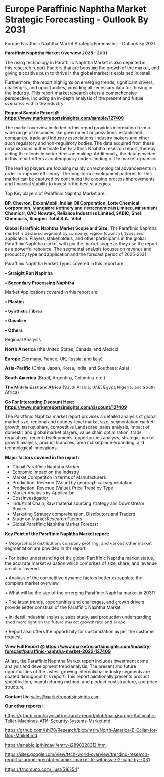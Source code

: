 # Europe Paraffinic Naphtha Market Strategic Forecasting - Outlook By 2031
 Europe Paraffinic Naphtha Market Strategic Forecasting - Outlook By 2031

<Strong> Paraffinic Naphtha Market Overview 2025 - 2031</strong>

The rising technology in Paraffinic Naphtha Market is also depicted in this research report. Factors that are boosting the growth of the market, and giving a positive push to thrive in the global market is explained in detail.

Furthermore, the report highlights on emerging trends, significant drivers, challenges, and opportunities, providing all necessary data for thriving in the industry. This report market research offers a comprehensive perspective, including an in-depth analysis of the present and future scenarios within the industry.

<strong>Request Sample Report @ <a href=https://www.marketreportsinsights.com/sample/127409>https://www.marketreportsinsights.com/sample/127409</a></strong>

The market overview included in this report provides information from a wide range of resources like government organizations, established companies, trade and industry associations, industry brokers and other such regulatory and non-regulatory bodies. The data acquired from these organizations authenticate the Paraffinic Naphtha research report, thereby aiding the clients in better decision making. Additionally, the data provided in this report offers a contemporary understanding of the market dynamics.

The leading players are focusing mainly on technological advancements in order to improve efficiency. The long-term development patterns for this market can be captured by continuing the ongoing process improvements and financial stability to invest in the best strategies.

Top Key players of Paraffinic Naphtha Market are:

<strong>BP, Chevron, ExxonMobil, Indian Oil Corporation, Lotte Chemical Corporation, Mangalore Refinery and Petrochemicals Limited, Mitsubishi Chemical, OAO Novatek, Reliance Industries Limited, SABIC, Shell Chemicals, Sinopec, Total S.A., Vitol</strong>

<strong><b>Global Paraffinic Naphtha Market Scope and Size:</b></strong>
The Paraffinic Naphtha market is declared segment by company, region (country), type, and application. Players, stakeholders, and other participants in the global Paraffinic Naphtha market will gain the market scope as they use the report as a powerful resource. The segmental analysis focuses on revenue and product by type and application and the forecast period of 2025-2031.

Paraffinic Naphtha Market Types covered in this report are:

<strong>• Straight Run Naphtha

• Secondary Processing Naphtha</strong>

Market Applications covered in this report are:

<strong>• Plastics

• Synthetic Fibres

• Gasoline

• Others</strong> 

Regional Analysis

<strong>North America</strong> (the United States, Canada, and Mexico)

<strong>Europe</strong> (Germany, France, UK, Russia, and Italy)

<strong>Asia-Pacific</strong> (China, Japan, Korea, India, and Southeast Asia)

<strong>South America</strong> (Brazil, Argentina, Colombia, etc.)

<strong>The Middle East and Africa</strong> (Saudi Arabia, UAE, Egypt, Nigeria, and South Africa)

<strong>Go For Interesting Discount Here: <a href=https://www.marketreportsinsights.com/discount/127409>https://www.marketreportsinsights.com/discount/127409</a></strong>

The Paraffinic Naphtha market report provides a detailed analysis of global market size, regional and country-level market size, segmentation market growth, market share, competitive Landscape, sales analysis, impact of domestic and global market players, value chain optimization, trade regulations, recent developments, opportunities analysis, strategic market growth analysis, product launches, area marketplace expanding, and technological innovations.

<strong><b>Major factors covered in the report:</b></strong>
<ul>
  <li>Global Paraffinic Naphtha Market </li>
  <li>Economic Impact on the Industry</li>
  <li>Market Competition in terms of Manufacturers</li>
  <li>Production, Revenue (Value) by geographical segmentation</li>
  <li>Production, Revenue (Value), Price Trend by Type</li>
  <li>Market Analysis by Application</li>
  <li>Cost Investigation</li>
  <li>Industrial Chain, Raw material sourcing strategy and Downstream Buyers</li>
  <li>Marketing Strategy comprehension, Distributors and Traders</li>
  <li>Study on Market Research Factors</li>
  <li>Global Paraffinic Naphtha Market Forecast</li>
</ul>

<strong><b>Key Point of the Paraffinic Naphtha Market report:</b></strong>

• Geographical distribution, company profiling, and various other market segmentation are provided in the report.

• For better understanding of the global Paraffinic Naphtha market status, the accurate market valuation which comprises of size, share, and revenue are also covered.

• Analysis of the competitive dynamic factors better extrapolate the complete market overview

• What will be the size of the emerging Paraffinic Naphtha market in 2031?

• The latest trends, opportunities and challenges, and growth drivers provide better construal of the Paraffinic Naphtha Market.

• In-detail industrial analysis, sales study, and production understanding shed more light on the future market growth rate and scope.

• Report also offers the opportunity for customization as per the customer request.

<strong><b>View Full Report @ <a href=https://www.marketreportsinsights.com/industry-forecast/paraffinic-naphtha-market-2022-127409>https://www.marketreportsinsights.com/industry-forecast/paraffinic-naphtha-market-2022-127409</a></b></strong>


At last, the Paraffinic Naphtha Market report includes investment come analysis and development trend analysis. The present and future opportunities of the fastest growing international industry segments are coated throughout this report. This report additionally presents product specification, manufacturing method, and product cost structure, and price structure.

<strong>Contact Us:</strong>
sales@marketreportsinsights.com

<strong>Our other reports:</strong>

<a href=https://github.com/sayysaif/research-report/blob/main/Europe-Automatic-Teller-Machines-ATM-Security-Systems-Market.md>https://github.com/sayysaif/research-report/blob/main/Europe-Automatic-Teller-Machines-ATM-Security-Systems-Market.md</a>

<a href=https://github.com/Ishi78/Research/blob/main/North-America-E-Collar-for-Dog-Market.md>https://github.com/Ishi78/Research/blob/main/North-America-E-Collar-for-Dog-Market.md</a>

<a href=https://ameblo.jp/hindavi/entry-12890328313.html>https://ameblo.jp/hindavi/entry-12890328313.html</a>

<a href=https://sites.google.com/view/tech-world-overview/trendind-research-reports/europe-prenatal-vitamins-market-to-witness-7-2-cagr-by-2031>https://sites.google.com/view/tech-world-overview/trendind-research-reports/europe-prenatal-vitamins-market-to-witness-7-2-cagr-by-2031</a>

<a href=https://tanomuno.com/illust/516854>https://tanomuno.com/illust/516854</a>"
